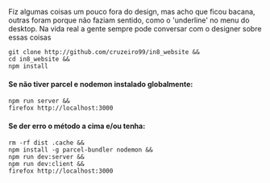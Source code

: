 Fiz algumas coisas um pouco fora do design, mas acho que ficou bacana, outras foram porque não faziam sentido, como o 'underline' no menu do desktop. Na vida real a gente
sempre pode conversar com o designer sobre essas coisas

```
git clone http://github.com/cruzeiro99/in8_website &&
cd in8_website &&
npm install
```

#### Se não tiver parcel e nodemon instalado globalmente:
```
npm run server &&
firefox http://localhost:3000
```

#### Se der erro o método a cima e/ou tenha:
```
rm -rf dist .cache &&
npm install -g parcel-bundler nodemon &&
npm run dev:server &&
npm run dev:client &&
firefox http://localhost:3000
```